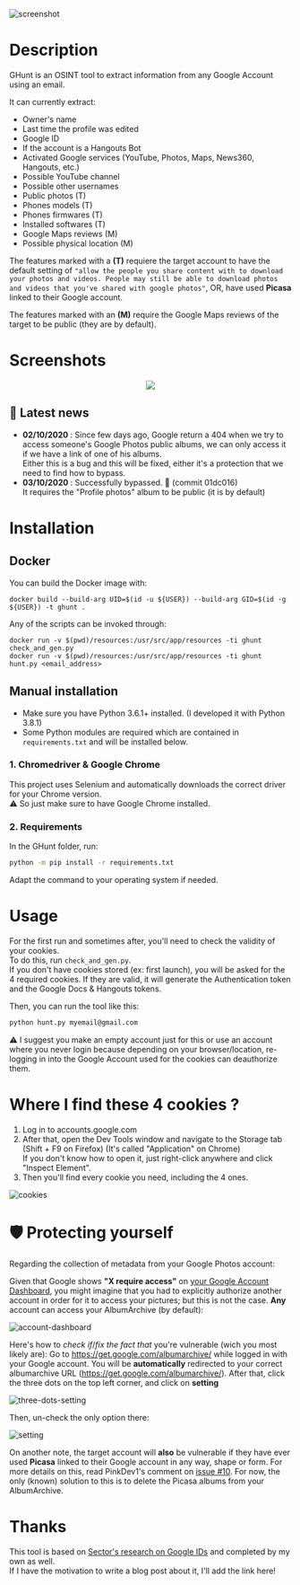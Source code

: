 ![screenshot](https://files.catbox.moe/8a5nzs.png)

# Description
GHunt is an OSINT tool to extract information from any Google Account using an email.

It can currently extract:
- Owner's name
- Last time the profile was edited
- Google ID
- If the account is a Hangouts Bot
- Activated Google services (YouTube, Photos, Maps, News360, Hangouts, etc.)
- Possible YouTube channel
- Possible other usernames
- Public photos (T)
- Phones models (T)
- Phones firmwares (T)
- Installed softwares (T)
- Google Maps reviews (M)
- Possible physical location (M)

The features marked with a **(T)** requiere the target account to have the default setting of `"allow the people you share content with to download your photos and videos. People may still be able to download photos and videos that you've shared with google photos"`, OR, have used **Picasa** linked to their Google account.

The features marked with an **(M)** require the Google Maps reviews of the target to be public (they are by default).

# Screenshots
<p align="center">
  <img src="https://files.catbox.moe/2zb1z9.png">
</p>

## 📰 Latest news
- **02/10/2020** : Since few days ago, Google return a 404 when we try to access someone's Google Photos public albums, we can only access it if we have a link of one of his albums.\
Either this is a bug and this will be fixed, either it's a protection that we need to find how to bypass.
- **03/10/2020** : Successfully bypassed. 🕺 (commit 01dc016)\
It requires the "Profile photos" album to be public (it is by default)

# Installation

## Docker

You can build the Docker image with:

```
docker build --build-arg UID=$(id -u ${USER}) --build-arg GID=$(id -g ${USER}) -t ghunt .
```

Any of the scripts can be invoked through:

```
docker run -v $(pwd)/resources:/usr/src/app/resources -ti ghunt check_and_gen.py
docker run -v $(pwd)/resources:/usr/src/app/resources -ti ghunt hunt.py <email_address>
```

## Manual installation
- Make sure you have Python 3.6.1+ installed. (I developed it with Python 3.8.1)
- Some Python modules are required which are contained in `requirements.txt` and will be installed below.

### 1. Chromedriver & Google Chrome
This project uses Selenium and automatically downloads the correct driver for your Chrome version. \
⚠️ So just make sure to have Google Chrome installed.

### 2. Requirements
In the GHunt folder, run:
```bash
python -m pip install -r requirements.txt
```
Adapt the command to your operating system if needed.

# Usage
For the first run and sometimes after, you'll need to check the validity of your cookies.\
To do this, run `check_and_gen.py`. \
If you don't have cookies stored (ex: first launch), you will be asked for the 4 required cookies. If they are valid, it will generate the Authentication token and the Google Docs & Hangouts tokens.

Then, you can run the tool like this:
```bash
python hunt.py myemail@gmail.com
```

⚠️ I suggest you make an empty account just for this or use an account where you never login because depending on your browser/location, re-logging in into the Google Account used for the cookies can deauthorize them.

# Where I find these 4 cookies ?
1. Log in to accounts.google.com
2. After that, open the Dev Tools window and navigate to the Storage tab (Shift + F9 on Firefox) (It's called "Application" on Chrome)\
If you don't know how to open it, just right-click anywhere and click "Inspect Element".
3. Then you'll find every cookie you need, including the 4 ones.

![cookies](https://files.catbox.moe/9jy200.png)

# 🛡️ Protecting yourself
Regarding the collection of metadata from your Google Photos account:

Given that Google shows **"X require access"** on [your Google Account Dashboard](https://myaccount.google.com/intro/dashboard), you might imagine that you had to explicitly authorize another account in order for it to access your pictures; but this is not the case. **Any** account can access your AlbumArchive (by default):

![account-dashboard](https://files.catbox.moe/ufqc9g.jpg)

Here's how to _check if_/_fix the fact that_ you're vulnerable (wich you most likely are):
Go to https://get.google.com/albumarchive/ while logged in with your Google account. You will be **automatically** redirected to your correct albumarchive URL (https://get.google.com/albumarchive/<YOUR-GOOGLE-ID-HERE>). After that, click the three dots on the top left corner, and click on **setting** 

![three-dots-setting](https://files.catbox.moe/ru6kci.jpg)

Then, un-check the only option there:

![setting](https://files.catbox.moe/b8879l.jpg)


On another note, the target account will **also** be vulnerable if they have ever used **Picasa** linked to their Google account in any way, shape or form. For more details on this, read PinkDev1's comment on [issue #10](https://github.com/mxrch/GHunt/issues/10).
For now, the only (known) solution to this is to delete the Picasa albums from your AlbumArchive. 

# Thanks
This tool is based on [Sector's research on Google IDs](https://sector035.nl/articles/getting-a-grasp-on-google-ids) and completed by my own as well.\
If I have the motivation to write a blog post about it, I'll add the link here!
